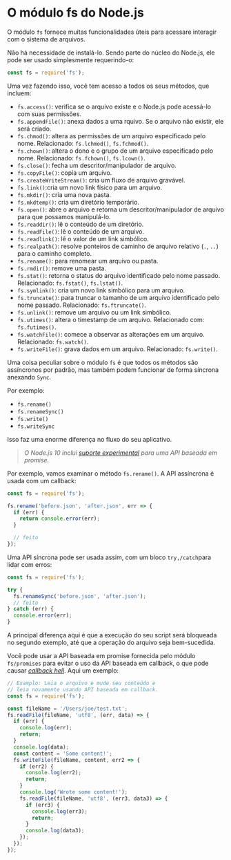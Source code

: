 # O módulo fs do Node.js

O módulo `fs` fornece muitas funcionalidades úteis para acessare interagir com o sistema de arquivos.

Não há necessidade de instalá-lo. Sendo parte do núcleo do Node.js, ele pode ser usado simplesmente requerindo-o:

```js
const fs = require('fs');
```

Uma vez fazendo isso, você tem acesso a todos os seus métodos, que incluem:

- `fs.access()`: verifica se o arquivo existe e o Node.js pode acessá-lo com suas permissões.
- `fs.appendFile()`: anexa dados a uma rquivo. Se o arquivo não existir, ele será criado.
- `fs.chmod()`: altera as permissões de um arquivo especificado pelo nome. Relacionado: `fs.lchmod()`, `fs.fchmod()`.
- `fs.chown()`: altera o dono e o grupo de um arquivo especificado pelo nome. Relacionado: `fs.fchown()`, `fs.lcown()`.
- `fs.close()`: fecha um descritor/manipulador de arquivo.
- `fs.copyFile()`: copia um arquivo.
- `fs.createWriteStream()`: cria um fluxo de arquivo gravável.
- `fs.link()`:cria um novo link físico para um arquivo.
- `fs.mkdir()`: cria uma nova pasta.
- `fs.mkdtemp()`: cria um diretório temporário.
- `fs.open()`: abre o arquivo e retorna um descritor/manipulador de arquivo para que possamos manipulá-lo.
- `fs.readdir()`: lê o conteúdo de um diretório.
- `fs.readFile()`: lê o conteúdo de um arquivo.
- `fs.readlink()`: lê o valor de um link simbólico.
- `fs.realpath()`: resolve ponteiros de caminho de arquivo relativo (`.`, `..`) para o caminho completo.
- `fs.rename()`: para renomear um arquivo ou pasta.
- `fs.rmdir()`: remove uma pasta.
- `fs.stat()`: retorna o status do arquivo identificado pelo nome passado. Relacionado: `fs.fstat()`, `fs.lstat()`. 
- `fs.symlink()`: cria um novo link simbólico para um arquivo.
- `fs.truncate()`: para truncar o tamanho de um arquivo identificado pelo nome passado. Relacionado: `fs.ftruncate()`.
- `fs.unlink()`: remove um arquivo ou um link simbólico.
- `fs.utimes()`: altera o timestamp de um arquivo. Relacionado com: `fs.futimes()`.
- `fs.watchFile()`: comece a observar as alterações em um arquivo. Relacionado: `fs.watch()`.
- `fs.writeFile()`: grava dados em um arquivo. Relacionado: `fs.write()`.

Uma coisa peculiar sobre o módulo `fs` é que todos os métodos são assíncronos por padrão, mas também podem funcionar de forma síncrona anexando `Sync`.

Por exemplo:

- `fs.rename()`
- `fs.renameSync()`
- `fs.write()`
- `fs.writeSync`

Isso faz uma enorme diferença no fluxo do seu aplicativo.

> *O Node.js 10 inclui [suporte experimental](https://nodejs.org/api/fs.html#fs_fs_promises_api) para uma API baseada em promise.*

Por exemplo, vamos examinar o método `fs.rename()`. A API assíncrona é usada com um callback:

```js
const fs = require('fs');

fs.rename('before.json', 'after.json', err => {
  if (err) {
    return console.error(err);
  }

  // feito
});
```

Uma API síncrona pode ser usada assim, com um bloco `try,/catch`para lidar com erros:

```js
const fs = require('fs');

try {
  fs.renameSync('before.json', 'after.json');
  // feito
} catch (err) {
  console.error(err);
}
```

A principal diferença aqui é que a execução do seu script será bloqueada no segundo exemplo, até que a operação do arquivo seja bem-sucedida.

Você pode usar a API baseada em promise fornecida pelo módulo `fs/promises` para evitar o uso da API baseada em callback, o que pode causar [*callback hell*](http://callbackhell.com/). Aqui um exemplo:

```js
// Examplo: Leia o arquivo e mude seu conteúdo e 
// leia novamente usando API baseada em callback.
const fs = require('fs');

const fileName = '/Users/joe/test.txt';
fs.readFile(fileName, 'utf8', (err, data) => {
  if (err) {
    console.log(err);
    return;
  }
  console.log(data);
  const content = 'Some content!';
  fs.writeFile(fileName, content, err2 => {
    if (err2) {
      console.log(err2);
      return;
    }
    console.log('Wrote some content!');
    fs.readFile(fileName, 'utf8', (err3, data3) => {
      if (err3) {
        console.log(err3);
        return;
      }
      console.log(data3);
    });
  });
});
```


